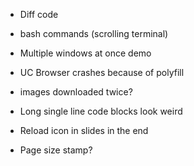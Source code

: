 * Diff code
* bash commands (scrolling terminal)
* Multiple windows at once demo
* UC Browser crashes because of polyfill

* images downloaded twice?
* Long single line code blocks look weird

* Reload icon in slides in the end
* Page size stamp?